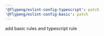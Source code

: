 ```yaml
---
'@flypeng/eslint-config-typescript': patch
'@flypeng/eslint-config-basic': patch
---
```


add basic rules and typescript rule
